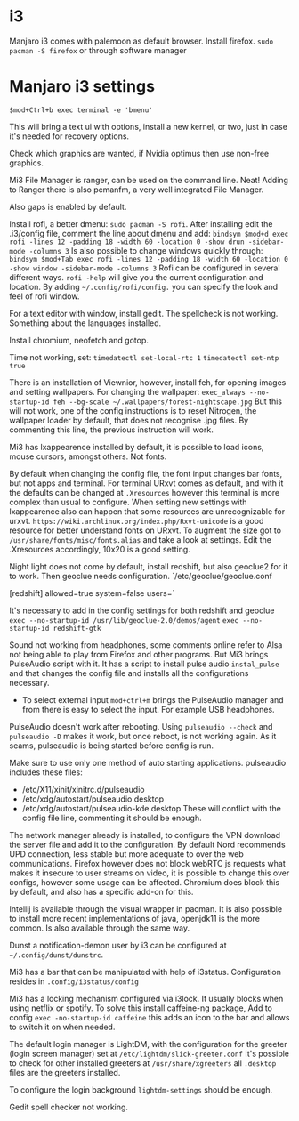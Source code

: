 # i3

Manjaro i3 comes with palemoon as default browser. 
Install firefox. `sudo pacman -S firefox` or through software manager

# Manjaro i3 settings
`$mod+Ctrl+b exec terminal -e 'bmenu'`

This will bring a text ui with options, install a new kernel, or two, just in case it's needed for recovery options.

Check which graphics are wanted, if Nvidia optimus then use non-free graphics.

Mi3 File Manager is ranger, can be used on the command line. Neat!
Adding to Ranger there is also pcmanfm, a very well integrated File Manager.

Also gaps is enabled by default.

Install rofi, a better dmenu: `sudo pacman -S rofi`.
After installing edit the .i3/config file, comment the line about dmenu and add:
`bindsym $mod+d exec rofi -lines 12 -padding 18 -width 60 -location 0 -show drun -sidebar-mode -columns 3`
Is also possible to change windows quickly through:
`bindsym $mod+Tab exec rofi -lines 12 -padding 18 -width 60 -location 0 -show window -sidebar-mode -columns 3`
Rofi can be configured in several different ways.
`rofi -help` will give you the current configuration and location.
By adding `~/.config/rofi/config.` you can specify the look and feel of rofi window.


For a text editor with window, install gedit. The spellcheck is not working. Something about the languages installed.

Install chromium, neofetch and gotop.

Time not working, set:
`timedatectl set-local-rtc 1`
`timedatectl set-ntp true`

There is an installation of Viewnior, however, install feh, for opening images and setting wallpapers. 
For changing the wallpaper:
`exec_always --no-startup-id feh --bg-scale ~/.wallpapers/forest-nightscape.jpg`
But this will not work, one of the config instructions is to reset Nitrogen, the wallpaper loader by default, that does not recognise .jpg files. By commenting this line, the previous instruction will work.

Mi3 has lxappearence installed by default, it is possible to load icons, mouse cursors, amongst others. Not fonts.

By default when changing the config file, the font input changes bar fonts, but not apps and terminal. For terminal URxvt comes as default, and with it the defaults can be changed at `.Xresources` however this terminal is more complex than usual to configure.
When setting new settings with lxappearence also can happen that some resources are unrecognizable for urxvt.
`https://wiki.archlinux.org/index.php/Rxvt-unicode` is a good resource for better understand fonts on URxvt.
To augment the size got to `/usr/share/fonts/misc/fonts.alias` and take a look at settings.
Edit the .Xresources accordingly, 10x20 is a good setting.


Night light does not come by default, install redshift, but also geoclue2 for it to work. Then geoclue needs configuration.
`/etc/geoclue/geoclue.conf

[redshift]
allowed=true
system=false
users=`

It's necessary to add in the config settings for both redshift and geoclue
`exec --no-startup-id /usr/lib/geoclue-2.0/demos/agent`
`exec --no-startup-id redshift-gtk`

Sound not working from headphones, some comments online refer to Alsa not being able to play from Firefox and other programs.
But Mi3 brings PulseAudio script with it. It has a script to install pulse audio `instal_pulse` and that changes the config file and installs all the configurations necessary.
* To select external input `mod+ctrl+m` brings the PulseAudio manager and from there is easy to select the input. For example USB headphones.

PulseAudio doesn't work after rebooting. Using `pulseaudio --check` and `pulseaudio -D` makes it work, but once reboot, is not working again.
As it seams, pulseaudio is being started before config is run.

Make sure to use only one method of auto starting applications. pulseaudio includes these files:
* /etc/X11/xinit/xinitrc.d/pulseaudio
* /etc/xdg/autostart/pulseaudio.desktop
* /etc/xdg/autostart/pulseaudio-kde.desktop
These will conflict with the config file line, commenting it should be enough.

The network manager already is installed, to configure the VPN download the server file and add it to the configuration.
By default Nord recommends UPD connection, less stable but more adequate to over the web communications.
Firefox however does not block webRTC js requests what makes it insecure to user streams on video, it is possible to change this over configs, however some usage can be affected. Chromium does block this by default, and also has a specific add-on for this.

Intellij is available through the visual wrapper in pacman. It is also possible to install more recent implementations of java, openjdk11 is the more common. Is also available through the same way.

Dunst a notification-demon user by i3 can be configured at `~/.config/dunst/dunstrc`.

Mi3 has a bar that can be manipulated with help of i3status.
Configuration resides in `.config/i3status/config`

Mi3 has a locking mechanism configured via i3lock. It usually blocks when using netflix or spotify.
To solve this install caffeine-ng package, Add to config `exec -no-startup-id caffeine` this adds an icon to the bar and allows to switch it on when needed.

The default login manager is LightDM, with the configuration for the greeter (login screen manager) set at `/etc/lightdm/slick-greeter.conf`
It's possible to check for other installed greeters at `/usr/share/xgreeters` all `.desktop` files are the greeters installed.

To configure the login background `lightdm-settings` should be enough.


Gedit spell checker not working.
